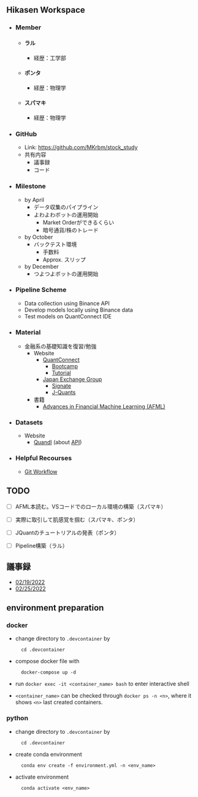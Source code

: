 ## Hikasen Workspace
- ### Member
  - #### ラル
    - 経歴：工学部
  - #### ポンタ
    - 経歴：物理学
  - #### スパマキ
    - 経歴：物理学
- ### GitHub
  - Link: https://github.com/MKrbm/stock_study
  - 共有内容
    - 議事録
    - コード

- ### Milestone
  - by April
    - データ収集のパイプライン
    - よわよわボットの運用開始
      - Market Orderができるくらい
      - 暗号通貨/株のトレード
  - by October
    - バックテスト環境
      - 手数料
      - Approx. スリップ
  - by December
    - つよつよボットの運用開始
  
- ### Pipeline Scheme
  - Data collection using Binance API
  - Develop models locally using Binance data
  - Test models on QuantConnect IDE

- ### Material
  - 金融系の基礎知識を復習/勉強
    - Website
      - [QuantConnect](https://www.quantconnect.com/tutorials/tutorial-series/introduction-to-financial-python)
        - [Bootcamp](https://www.quantconnect.com/learning)
        - [Tutorial](https://www.quantconnect.com/tutorials/tutorial-series/introduction)
      - [Japan Exchange Group](https://www.jpx.co.jp/)
        - [Signate](https://quest.signate.jp/quests/10058)
        - [J-Quants](https://japanexchangegroup.github.io/J-Quants-Tutorial/)
    - 書籍  
      - [Advances in Financial Machine Learning (AFML)](https://www.oreilly.com/library/view/advances-in-financial/9781119482086/)

- ### Datasets
  - Website
    - [Quandl](https://data.nasdaq.com/) (about [API](https://data.nasdaq.com/tools/api))

- ### Helpful Recourses
  - [Git Workflow](https://nvie.com/posts/a-successful-git-branching-model/)

## TODO
- [ ] AFML本読む。VSコードでのローカル環境の構築（スパマキ）
- [ ] 実際に取引して肌感覚を掴む（スパマキ、ポンタ）
- [ ] JQuantのチュートリアルの発表（ポンタ）
- [ ] Pipeline構築（ラル）


## 議事録
- [02/19/2022](02192022.md)
- [02/25/2022](02252022.md)


## environment preparation

### docker

- change directory to `.devcontainer` by

        cd .devcontainer

- compose docker file with 

        docker-compose up -d

- run `docker exec -it <container_name> bash` to enter interactive shell

- `<container_name>` can be checked through `docker ps -n <n>`, where it shows `<n>` last created containers.

### python

- change directory to `.devcontainer` by

        cd .devcontainer

- create conda environment 

        conda env create -f environment.yml -n <env_name>

- activate environment

        conda activate <env_name>